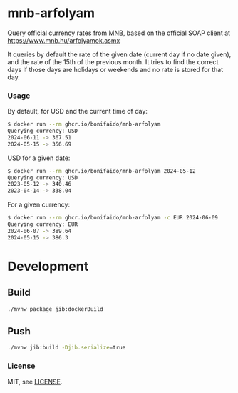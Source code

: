 # mnb-arfolyam

Query official currency rates from [MNB](https://www.mnb.hu/), based on the official SOAP client at https://www.mnb.hu/arfolyamok.asmx

It queries by default the rate of the given date (current day if no date given), and the rate of the 15th of the previous month.
It tries to find the correct days if those days are holidays or weekends and no rate is stored for that day.

### Usage

By default, for USD and the current time of day:

```bash
$ docker run --rm ghcr.io/bonifaido/mnb-arfolyam
Querying currency: USD
2024-06-11 -> 367.51
2024-05-15 -> 356.69
```

USD for a given date:

```bash
$ docker run --rm ghcr.io/bonifaido/mnb-arfolyam 2024-05-12
Querying currency: USD
2023-05-12 -> 340.46
2023-04-14 -> 338.04
```

For a given currency:

```bash
$ docker run --rm ghcr.io/bonifaido/mnb-arfolyam -c EUR 2024-06-09
Querying currency: EUR
2024-06-07 -> 389.64
2024-05-15 -> 386.3
```

# Development

## Build
```bash
./mvnw package jib:dockerBuild
```

## Push
```bash
./mvnw jib:build -Djib.serialize=true
```

### License
MIT, see [LICENSE](LICENSE).
